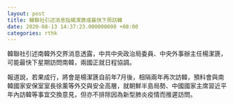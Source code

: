 ```yaml
---
layout: post
title: 韓聯社引述消息指楊潔篪或最快下周訪韓
date: 2020-08-13 14:37:23.000000000 +08:00
categories: rthk
---
```


韓聯社引述南韓外交界消息透露，中共中央政治局委員、中央外事辦主任楊潔篪，可能最快下星期訪問南韓，兩國正就日程協調。

報道說，若果成行，將會是楊潔篪自前年7月後，相隔兩年再次訪韓，預料會與南韓國家安保室室長徐薰等外交與安全高層，就朝鮮半島局勢、中國國家主席習近平年內訪韓等事宜交換意見，但亦不排除因為新型肺炎疫情而推遲訪問。
